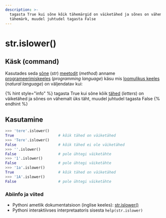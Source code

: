 ```yaml
---
description: >-
  tagasta True kui sõne kõik tähemärgid on väiketähed ja sõnes on vähemalt üks
  tähemärk, muudel juhtudel tagasta False
---
```


# str.islower\(\)

## Käsk \(command\)

Kasutades seda [sõne](../) \(_str_\) [meetodit](../../../../terminid/sonastik/meetod-method.md) \(_method_\) anname [programeerimiskeeles](../../../../terminid/sonastik/programmeerimiskeel-programming-language.md) \(_programming language_\) käsu mis [loomulikus keeles](../../../../terminid/sonastik/loomulik-keel-natural-language.md) \(_natural language_\) on väljendatav kui: 

{% hint style="info" %}
tagasta True kui sõne kõik [tähed](../../../../terminid/sonastik/taeht-letter.md) \(_letters_\) on väiketähed ja sõnes on vähemalt üks täht, muudel juhtudel tagasta False
{% endhint %}

## Kasutamine

```python
>>> 'tere'.islower()   
True                    # kõik tähed on väiketähed
>>> 'Tere'.islower()
False                   # kõik tähed ei ole väiketähed
>>> ''.islower()
False                   # pole ühtegi väiketähte
>>> '1'.islower()
False                   # pole ühtegi väiketähte
>>> '1a'.islower()
True                    # kõik tähed on väiketähed
>>> '1A'.islower()
False                   # pole ühtegi väiketähte
```

### Abiinfo ja viited

* Pythoni ametlik dokumentatsioon \(inglise keeles\): [str.islower\(\)](https://docs.python.org/3/library/stdtypes.html#str.islower)
* Pythoni interaktiivses interpretaatoris sisesta `help(str.islower)`

